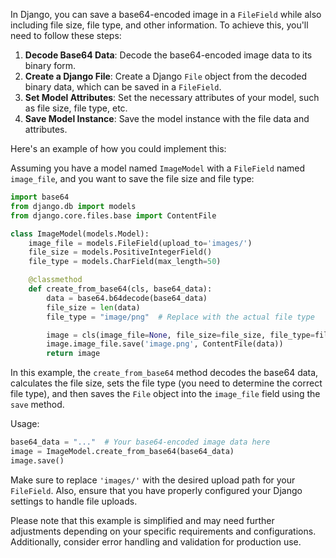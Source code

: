 In Django, you can save a base64-encoded image in a `FileField` while also including file size, file type, and other information. To achieve this, you'll need to follow these steps:

1. **Decode Base64 Data**: Decode the base64-encoded image data to its binary form.
2. **Create a Django File**: Create a Django `File` object from the decoded binary data, which can be saved in a `FileField`.
3. **Set Model Attributes**: Set the necessary attributes of your model, such as file size, file type, etc.
4. **Save Model Instance**: Save the model instance with the file data and attributes.

Here's an example of how you could implement this:

Assuming you have a model named `ImageModel` with a `FileField` named `image_file`, and you want to save the file size and file type:

```python
import base64
from django.db import models
from django.core.files.base import ContentFile

class ImageModel(models.Model):
    image_file = models.FileField(upload_to='images/')
    file_size = models.PositiveIntegerField()
    file_type = models.CharField(max_length=50)

    @classmethod
    def create_from_base64(cls, base64_data):
        data = base64.b64decode(base64_data)
        file_size = len(data)
        file_type = "image/png"  # Replace with the actual file type

        image = cls(image_file=None, file_size=file_size, file_type=file_type)
        image.image_file.save('image.png', ContentFile(data))
        return image
```

In this example, the `create_from_base64` method decodes the base64 data, calculates the file size, sets the file type (you need to determine the correct file type), and then saves the `File` object into the `image_file` field using the `save` method.

Usage:

```python
base64_data = "..."  # Your base64-encoded image data here
image = ImageModel.create_from_base64(base64_data)
image.save()
```

Make sure to replace `'images/'` with the desired upload path for your `FileField`. Also, ensure that you have properly configured your Django settings to handle file uploads.

Please note that this example is simplified and may need further adjustments depending on your specific requirements and configurations. Additionally, consider error handling and validation for production use.
